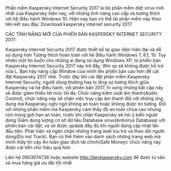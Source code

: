 Phần mềm Kaspersky Internet Security 2017 là bộ phần mềm diệt virus mới nhất của Kaspersky hiện nay, với những tính năng cao cấp và tương thích với hệ điều hành Windows 10. Hiện nay bạn có thể tải phần mềm này theo liên kết sau đây: Download kaspersky internet security 2017

CÁC TÍNH NĂNG MỚI CỦA PHIÊN BẢN KASPERSKY INTERNET SECURITY 2017:
 
Kaspersky Internet Security 2017 được thiết kế lại giao diện hiện đại và dễ sử dụng hơn
Tương thích hoàn toàn với hệ điều hành Windows 7, 8.1, 10. Tuy nhiên một tin buồn cho những ai đang sử dụng Windows XP, từ phiền bản Kaspersky Internet Security 2017 này trở đây, Win xp sẽ không được hỗ trợ nữa L. Bạn hãy nâng cấp Window của mình lên phiên bản cao hơn để cài đặt Kaspersky 2017 nhé. Trước đây khi cài đặt phần mềm Kaspersky Internet Security, người dùng thường hay lo lắng sự tương thích giữa Kaspersky và hệ điều hành, với phiên bản 2017, hi vọng những bất cập này sẽ được giảm thiểu tới mức tối đa.
Chức năng kiểm soát âm thanh(Audio Control), chức năng này sẽ chặn việc truy cập âm thanh đối với những ứng dụng mà Kaspersky nghi ngờ không an toàn hoặc không được tin tưởng. Đối với những phần mềm mà Kaspersky cảm thấy độ an toàn chưa cao nhưng còn trong giới hạn an toàn, trước khi chặn Kaspersky sẽ hỏi ý kiến người dùng
Giảm dung lượng cơ sở dữ liệu Database virus(Antivirus Database) với phiên bản cài đặt, và sẽ được update đầy đủ khi người dùng cập nhật lần đầu tiên.
Phát hiện và ngăn chặn những trang web lưu trữ và theo dõi người dùng(Do not Track). Bạn có thể thêm vào danh sách những trang web mà mình thấy tin cậy
An toàn giao dịch tài chính(Safe Money): chức năng này được cải tiến cho hiệu quả hơn

Liên hệ 0903074736 hoặc website http://keykaspersky.com để được tư vấn và mua hàng giá ưu đãi tốt nhất
